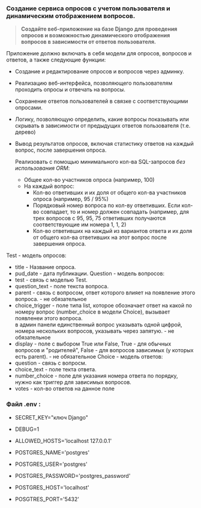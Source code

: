 ### Cоздание сервиса опросов с учетом пользователя и динамическим отображением вопросов.

> **Создайте веб-приложение на базе Django для проведения опросов и возможностью динамического отображения вопросов в зависимости от ответов пользователя.**
> 

Приложение должно включать в себя модели для опросов, вопросов и ответов, а также следующие функции: 

- Создание и редактирование опросов и вопросов через админку.
- Реализацию веб-интерфейса, позволяющего пользователям проходить опросы и отвечать на вопросы.
- Сохранение ответов пользователей в связке с соответствующими опросами.
- Логику, позволяющую определить, какие вопросы показывать или скрывать в зависимости от предыдущих ответов пользователя (т.е. дерево)
- Вывод результатов опросов, включая статистику ответов на каждый вопрос, после завершения опроса.
    
    Реализовать с помощью минимального кол-ва SQL-запросов *без использования ORM*:
    
    - Общее кол-во участников опроса (например, 100)
    - На каждый вопрос:
        - Кол-во ответивших и их доля от общего кол-ва участников опроса (например, 95 / 95%)
        - Порядковый номер вопроса по кол-ву ответивших. Если кол-во совпадает, то и номер должен совпадать (например, для трех вопросов с 95, 95, 75 ответивших получаются соответствующие им номера 1, 1, 2)
        - Кол-во ответивших на каждый из вариантов ответа и их доля от общего кол-ва ответивших на этот вопрос после завершения опроса.





Test - модель опросов:
- title - Название опроса.
- pud_date - дата публикации.
Question - модель вопросов:
- test - связь с моделью Test.
- question_text - поле текста вопроса.
- parent - связь с вопросом, ответ которого влияет на появление этого вопроса. - не обязательное 
- choice_trigger - поле типа list, которое обозначает ответ на какой по номеру вопрос (number_choice в модели Choice), вызывает появленеи этого вопроса.\
  в админ панели единственный вопрос указывать одной цифрой, номера нескольких вопросов, указывать через запятую. - не обязательное 
- display - поле с выбором True или False, True - для обычных вопросов и "родителей", False - для вопросов зависимых (у которых есть parent). - не обязательное 
Choice - модель ответов:
- question - связь с вопросм.
- choice_text - поле текта ответа.
- number_choice - поле для указания номера ответа по порядку, нужно как триггер для зависимых вопросов.
- votes - кол-во ответов на данное поле


### Файл .env : 
- SECRET_KEY="ключ Django"
- DEBUG=1
- ALLOWED_HOSTS='localhost 127.0.0.1'

- POSTGRES_NAME='postgres'
- POSTGRES_USER='postgres'
- POSTGRES_PASSWORD='postgres_password'
- POSTGRES_HOST='localhost'
- POSGTRES_PORT='5432'
   
